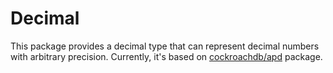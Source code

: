 # Decimal

This package provides a decimal type that can represent decimal numbers with arbitrary precision. Currently, 
it's based on [cockroachdb/apd](https://github.com/cockroachdb/apd) package.

